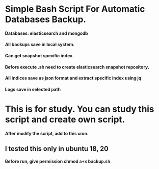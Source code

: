 # Simple Bash Script For Automatic Databases Backup.
#### Databases: elasticsearch and mongodb
#### All backups save in local system.
#### Can get snapshot specific index. 
#### Before execute .sh need to create elasticsearch snapshot repository.
#### All indices save as json format and extract specific index using jq
#### Logs save in selected path
# This is for study. You can study this script and create own script.
#### After modify the script, add to this cron.
## I tested this only in ubuntu 18, 20
#### Before run, give permission chmod a+x backup.sh
